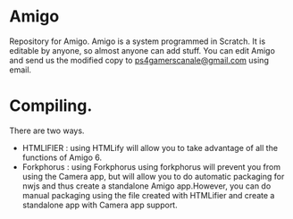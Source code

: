 # Amigo
Repository for Amigo. Amigo is a system programmed in Scratch. It is editable by anyone, so almost anyone can add stuff. You can edit Amigo and send us the modified copy to ps4gamerscanale@gmail.com using email.


# Compiling.


There are two ways.



- HTMLIFIER : using HTMLify will allow you to take advantage of all the functions of Amigo 6.
- Forkphorus : using Forkphorus using forkphorus will prevent you from using the Camera app, but will allow you to do automatic packaging for nwjs and thus create a standalone Amigo app.However, you can do manual packaging using the file created with HTMLifier and create a standalone app with Camera app support.
